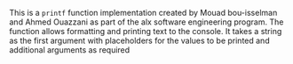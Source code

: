 This is a `printf` function implementation created by Mouad bou-isselman and Ahmed Ouazzani as part of the alx software engineering program. The function allows formatting and printing text to the console. It takes a string as the first argument with placeholders for the values to be printed and additional arguments as required
